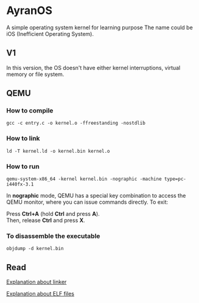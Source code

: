 # AyranOS
A simple operating system kernel for learning purpose
The name could be iOS (Inefficient Operating System).

## V1
In this version, the OS doesn't have either kernel
interruptions, virtual memory or file system.

## QEMU

### How to compile

```
gcc -c entry.c -o kernel.o -ffreestanding -nostdlib
```

### How to link

```
ld -T kernel.ld -o kernel.bin kernel.o
```

### How to run

```
qemu-system-x86_64 -kernel kernel.bin -nographic -machine type=pc-i440fx-3.1
```

In **nographic** mode, QEMU has a special key combination to access the QEMU monitor, where you can issue commands directly. To exit:

Press **Ctrl+A** (hold **Ctrl** and press **A**).  
Then, release **Ctrl** and press **X**.

### To disassemble the executable

```
objdump -d kernel.bin
```

## Read

[Explanation about linker](archives/kernel-qemu-c-language/README.md)

[Explanation about ELF files](archives/kernel-qemu-test/README.md)
